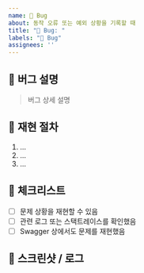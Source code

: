 ```yaml
---
name: 🐞 Bug
about: 동작 오류 또는 예외 상황을 기록할 때
title: "🐞 Bug: "
labels: "🐞 Bug"
assignees: ''
---
```


## 🐞 버그 설명

> 버그 상세 설명

## 🔁 재현 절차

1. ...
2. ...
3. ...

## 📌 체크리스트

- [ ] 문제 상황을 재현할 수 있음
- [ ] 관련 로그 또는 스택트레이스를 확인했음
- [ ] Swagger 상에서도 문제를 재현했음

## 📸 스크린샷 / 로그